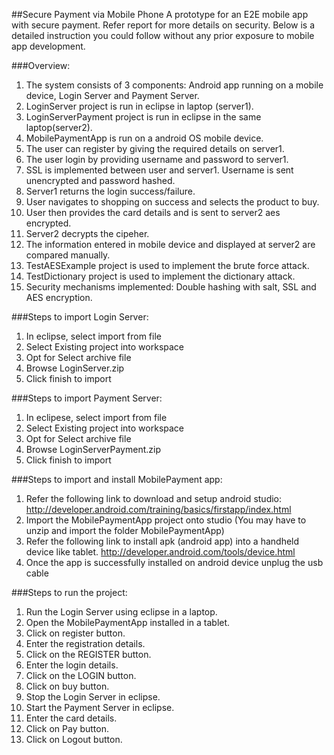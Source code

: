 ##Secure Payment via Mobile Phone
A prototype for an E2E mobile app with secure payment. Refer report for more details on security.
Below is a detailed instruction you could follow without any prior exposure to mobile app development. 

###Overview:

1. The system consists of 3 components: Android app running on a mobile device, Login Server and Payment Server.
2. LoginServer project is run in eclipse in laptop (server1).
3. LoginServerPayment project is run in eclipse in the same laptop(server2).
4. MobilePaymentApp is run on a android OS mobile device.
5. The user can register by giving the required details on server1.
6. The user login by providing username and password to server1.
7. SSL is implemented between user and server1. Username is sent unencrypted and password hashed.
8. Server1 returns the login success/failure.
9. User navigates to shopping on success and selects the product to buy.
10. User then provides the card details and is sent to server2 aes encrypted.
11. Server2 decrypts the cipeher.
12. The information entered in mobile device and displayed at server2 are compared manually.
13. TestAESExample project is used to implement the brute force attack.
14. TestDictionary project is used to implement the dictionary attack.
15. Security mechanisms implemented: Double hashing with salt, SSL and AES encryption.


###Steps to import Login Server:

1. In eclipse, select import from file
2. Select Existing project into workspace
3. Opt for Select archive file
4. Browse LoginServer.zip
5. Click finish to import

###Steps to import Payment Server:

1. In eclipese, select import from file
2. Select Existing project into workspace
3. Opt for Select archive file
4. Browse LoginServerPayment.zip
5. Click finish to import

###Steps to import and install MobilePayment app:

1. Refer the following link to download and setup android studio: 
   http://developer.android.com/training/basics/firstapp/index.html
2. Import the MobilePaymentApp project onto studio (You may have to unzip and import the folder MobilePaymentApp)
3. Refer the following link to install apk (android app) into a handheld device like tablet.
   http://developer.android.com/tools/device.html
4. Once the app is successfully installed on android device unplug the usb cable

###Steps to run the project:

1. Run the Login Server using eclipse in a laptop.
2. Open the MobilePaymentApp installed in a tablet.
3. Click on register button.
4. Enter the registration details.
5. Click on the REGISTER button.
6. Enter the login details.
7. Click on the LOGIN button.
8. Click on buy button.
9. Stop the Login Server in eclipse.
10. Start the Payment Server in eclipse. 
11. Enter the card details.
12. Click on Pay button.
13. Click on Logout button.
